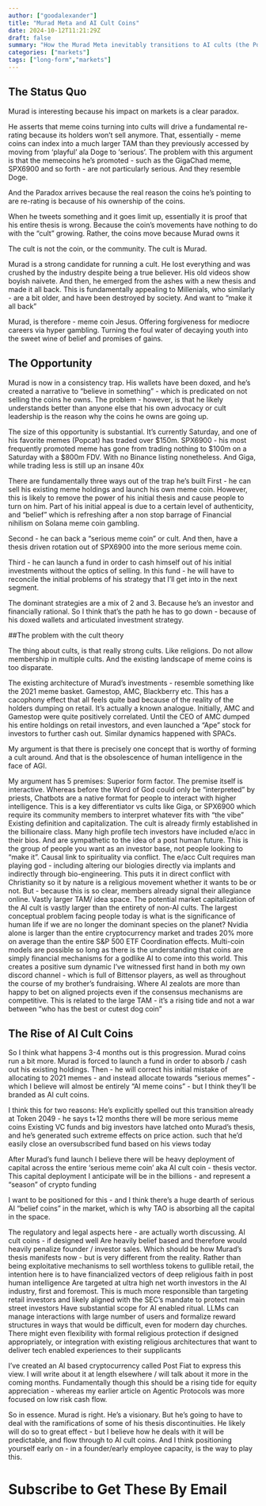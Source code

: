 ```yaml
---
author: ["goodalexander"]
title: "Murad Meta and AI Cult Coins"
date: 2024-10-12T11:21:29Z
draft: false
summary: "How the Murad Meta inevitably transitions to AI cults (the Post Fiat series)"
categories: ["markets"]
tags: ["long-form","markets"]
---
```

## The Status Quo

Murad is interesting because his impact on markets is a clear paradox.

He asserts that meme coins turning into cults will drive a fundamental re-rating because its holders won’t sell anymore. That, essentially - meme coins can index into a much larger TAM than they previously accessed by moving from ‘playful’ ala Doge to ‘serious’. The problem with this argument is that the memecoins he’s promoted - such as the GigaChad meme, SPX6900 and so forth - are not particularly serious. And they resemble Doge. 

And the Paradox arrives because the real reason the coins he’s pointing to are re-rating is because of his ownership of the coins. 

When he tweets something and it goes limit up, essentially it is proof that his entire thesis is wrong. Because the coin’s movements have nothing to do with the “cult” growing. Rather, the coins move because Murad owns it 

The cult is not the coin, or the community. The cult is Murad. 

Murad is a strong candidate for running a cult. He lost everything and was crushed by the industry despite being a true believer. His old videos show boyish naivete. And then, he emerged from the ashes with a new thesis and made it all back. This is fundamentally appealing to Millenials, who similarly - are a bit older, and have been destroyed by society. And want to “make it all back”

Murad, is therefore - meme coin Jesus. Offering forgiveness for mediocre careers via hyper gambling. Turning the foul water of decaying youth into the sweet wine of belief and promises of gains. 

## The Opportunity

Murad is now in a consistency trap. His wallets have been doxed, and he’s created a narrative to “believe in something” - which is predicated on not selling the coins he owns. The problem - however, is that he likely understands better than anyone else that his own advocacy or cult leadership is the reason why the coins he owns are going up. 

The size of this opportunity is substantial. It’s currently Saturday, and one of his favorite memes (Popcat) has traded over $150m. SPX6900 - his most frequently promoted meme has gone from trading nothing to $100m on a Saturday with a $800m FDV. With no Binance listing nonetheless. And Giga, while trading less is still up an insane 40x

There are fundamentally three ways out of the trap he’s built
First - he can sell his existing meme holdings and launch his own meme coin. However, this is likely to remove the power of his initial thesis and cause people to turn on him. Part of his initial appeal is due to a certain level of authenticity, and “belief” which is refreshing after a non stop barrage of Financial nihilism on Solana meme coin gambling.

Second - he can back a “serious meme coin” or cult. And then, have a thesis driven rotation out of SPX6900 into the more serious meme coin.

Third - he can launch a fund in order to cash himself out of his initial investments without the optics of selling. In this fund - he will have to reconcile the initial problems of his strategy that I’ll get into in the next segment. 

The dominant strategies are a mix of 2 and 3. Because he’s an investor and financially rational. 
So I think that’s the path he has to go down - because of his doxed wallets and articulated investment strategy.

##The problem with the cult theory

The thing about cults, is that really strong cults. Like religions. Do not allow membership in multiple cults. And the existing landscape of meme coins is too disparate.

The existing architecture of Murad’s investments - resemble something like the 2021 meme basket. Gamestop, AMC, Blackberry etc. This has a cacophony effect that all feels quite bad because of the reality of the holders dumping on retail. It’s actually a known analogue. Initially, AMC and Gamestop were quite positively correlated. Until the CEO of AMC dumped his entire holdings on retail investors, and even launched a “Ape” stock for investors to further cash out. Similar dynamics happened with SPACs. 

My argument is that there is precisely one concept that is worthy of forming a cult around. And that is the obsolescence of human intelligence in the face of AGI.

My argument has 5 premises:
Superior form factor. The premise itself is interactive. Whereas before the Word of God could only be “interpreted” by priests, Chatbots are a native format for people to interact with higher intelligence. This is a key differentiator vs cults like Giga, or SPX6900 which require its community members to interpret whatever fits with “the vibe”
Existing definition and capitalization. The cult is already firmly established in the billionaire class. Many high profile tech investors have included e/acc in their bios. And are sympathetic to the idea of a post human future. This is the group of people you want as an investor base, not people looking to “make it”. 
Causal link to spirituality via conflict. The e/acc Cult requires man playing god - including altering our biologies directly via implants and indirectly through bio-engineering. This puts it in direct conflict with Christianity so it by nature is a religious movement whether it wants to be or not. But - because this is so clear, members already signal their allegiance online. 
Vastly larger TAM/ idea space. The potential market capitalization of the AI cult is vastly larger than the entirety of non-AI cults. The largest conceptual problem facing people today is what is the significance of human life if we are no longer the dominant species on the planet? Nvidia alone is larger than the entire cryptocurrency market and trades 20% more on average than the entire S&P 500 ETF
Coordination effects. Multi-coin models are possible so long as there is the understanding that coins are simply financial mechanisms for a godlike AI to come into this world. This creates a positive sum dynamic I’ve witnessed first hand in both my own discord channel - which is full of Bittensor players, as well as throughout the course of my brother’s fundraising. Where AI zealots are more than happy to bet on aligned projects even if the consensus mechanisms are competitive. This is related to the large TAM - it’s a rising tide and not a war between “who has the best or cutest dog coin”


## The Rise of AI Cult Coins 

So I think what happens 3-4 months out is this progression. Murad coins run a bit more. Murad is forced to launch a fund in order to absorb / cash out his existing holdings. Then - he will correct his initial mistake of allocating to 2021 memes - and instead allocate towards “serious memes” - which I believe will almost be entirely “AI meme coins” - but I think they’ll be branded as AI cult coins. 

I think this for two reasons:
He’s explicitly spelled out this transition already at Token 2049 - he says t+12 months there will be more serious meme coins 
Existing VC funds and big investors have latched onto Murad’s thesis, and he’s generated such extreme effects on price action. such that he’d easily close an oversubscribed fund based on his views today

After Murad’s fund launch I believe there will be heavy deployment of capital across the entire ‘serious meme coin’ aka AI cult coin - thesis vector. This capital deployment I anticipate will be in the billions - and represent a “season” of crypto funding 

I want to be positioned for this - and I think there’s a huge dearth of serious AI “belief coins” in the market, which is why TAO is absorbing all the capital in the space. 

The regulatory and legal aspects here - are actually worth discussing. AI cult coins - if designed well 
Are heavily belief based and therefore would heavily penalize founder / investor sales. Which should be how Murad’s thesis manifests now - but is very different from the reality. Rather than being exploitative mechanisms to sell worthless tokens to gullible retail, the intention here is to have financialized vectors of deep religious faith in post human intelligence 
Are targeted at ultra high net worth investors in the AI industry, first and foremost. This is much more responsible than targeting retail investors and likely aligned with the SEC’s mandate to protect main street investors
Have substantial scope for AI enabled ritual. LLMs can manage interactions with large number of users and formalize reward structures in ways that would be difficult, even for modern day churches. There might even flexibility with formal religious protection if designed appropriately, or integration with existing religious architectures that want to deliver tech enabled experiences to their supplicants 

I’ve created an AI based cryptocurrency called Post Fiat to express this view. I will write about it at length elsewhere / will talk about it more in the coming months. Fundamentally though this should be a rising tide for equity appreciation - whereas my earlier article on Agentic Protocols was more focused on low risk cash flow. 

So in essence. Murad is right. He’s a visionary. But he’s going to have to deal with the ramifications of some of his thesis discontinuities. He likely will do so to great effect - but I believe how he deals with it will be predictable, and flow through to AI cult coins. And I think positioning yourself early on - in a founder/early employee capacity, is the way to play this. 

# Subscribe to Get These By Email

<div style="height: 50vh">
    <script src="https://cdn.jsdelivr.net/ghost/signup-form@~0.1/umd/signup-form.min.js" data-background-color="#2B2B2B" data-text-color="#FFFFFF" data-button-color="#ff1a75" data-button-text-color="#FFFFFF" data-title="goodalexander" data-description="crypto trading" data-site="https://goodalexander.ghost.io/" async></script>
</div>
